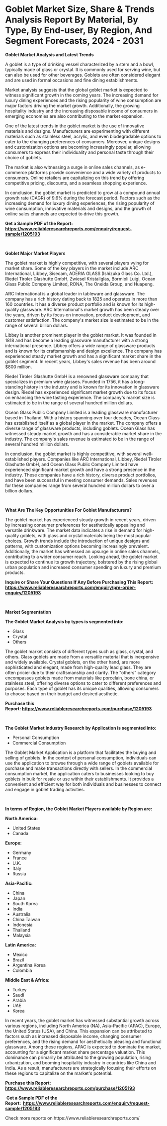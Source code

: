 <p><h1>Goblet Market Size, Share & Trends Analysis Report By Material, By Type, By End-user, By Region, And Segment Forecasts, 2024 - 2031</h1></p><p><strong>Goblet Market Analysis and Latest Trends</strong></p>
<p><p>A goblet is a type of drinking vessel characterized by a stem and a bowl, typically made of glass or crystal. It is commonly used for serving wine, but can also be used for other beverages. Goblets are often considered elegant and are used in formal occasions and fine dining establishments.</p><p>Market analysis suggests that the global goblet market is expected to witness significant growth in the coming years. The increasing demand for luxury dining experiences and the rising popularity of wine consumption are major factors driving the market growth. Additionally, the growing hospitality industry and the increasing disposable income of consumers in emerging economies are also contributing to the market expansion.</p><p>One of the latest trends in the goblet market is the use of innovative materials and designs. Manufacturers are experimenting with different materials such as stainless steel, acrylic, and even biodegradable options to cater to the changing preferences of consumers. Moreover, unique designs and customization options are becoming increasingly popular, allowing consumers to express their individuality and personal taste through their choice of goblets.</p><p>The market is also witnessing a surge in online sales channels, as e-commerce platforms provide convenience and a wide variety of products to consumers. Online retailers are capitalizing on this trend by offering competitive pricing, discounts, and a seamless shopping experience.</p><p>In conclusion, the goblet market is predicted to grow at a compound annual growth rate (CAGR) of 9.6% during the forecast period. Factors such as the increasing demand for luxury dining experiences, the rising popularity of wine consumption, innovative materials and designs, and the growth of online sales channels are expected to drive this growth.</p></p>
<p><strong>Get a Sample PDF of the Report:&nbsp; <a href="https://www.reliableresearchreports.com/enquiry/request-sample/1205193">https://www.reliableresearchreports.com/enquiry/request-sample/1205193</a></strong></p>
<p>&nbsp;</p>
<p><strong>Goblet Major Market Players</strong></p>
<p><p>The goblet market is highly competitive, with several players vying for market share. Some of the key players in the market include ARC International, Libbey, Sisecam, ADERIA GLASS (Ishizuka Glass Co. Ltd.), Riedel Tiroler Glashutte GmbH, Zwiesel Kristallglas, Bormioli Luigi, Ocean Glass Public Company Limited, RONA, The Oneida Group, and Huapeng.</p><p>ARC International is a global leader in tableware and glassware. The company has a rich history dating back to 1825 and operates in more than 160 countries. It has a diverse product portfolio and is known for its high-quality glassware. ARC International's market growth has been steady over the years, driven by its focus on innovation, product development, and customer satisfaction. The company's market size is estimated to be in the range of several billion dollars.</p><p>Libbey is another prominent player in the goblet market. It was founded in 1818 and has become a leading glassware manufacturer with a strong international presence. Libbey offers a wide range of glassware products and is known for its craftsmanship and design excellence. The company has experienced steady market growth and has a significant market share in the goblet segment. In recent years, Libbey's sales revenue has been around $800 million.</p><p>Riedel Tiroler Glashutte GmbH is a renowned glassware company that specializes in premium wine glasses. Founded in 1756, it has a long-standing history in the industry and is known for its innovation in glassware design. Riedel has experienced significant market growth due to its focus on enhancing the wine tasting experience. The company's market size is estimated to be in the range of several hundred million dollars.</p><p>Ocean Glass Public Company Limited is a leading glassware manufacturer based in Thailand. With a history spanning over four decades, Ocean Glass has established itself as a global player in the market. The company offers a diverse range of glassware products, including goblets. Ocean Glass has witnessed steady market growth and has a considerable market share in the industry. The company's sales revenue is estimated to be in the range of several hundred million dollars.</p><p>In conclusion, the goblet market is highly competitive, with several well-established players. Companies like ARC International, Libbey, Riedel Tiroler Glashutte GmbH, and Ocean Glass Public Company Limited have experienced significant market growth and have a strong presence in the industry. These companies have a rich history, diverse product portfolios, and have been successful in meeting consumer demands. Sales revenues for these companies range from several hundred million dollars to over a billion dollars.</p></p>
<p>&nbsp;</p>
<p><strong>What Are The Key Opportunities For Goblet Manufacturers?</strong></p>
<p><p>The goblet market has experienced steady growth in recent years, driven by increasing consumer preferences for aesthetically appealing and versatile drinkware. The market data indicates a rise in demand for high-quality goblets, with glass and crystal materials being the most popular choices. Growth trends include the introduction of unique designs and patterns, with customization options becoming increasingly prevalent. Additionally, the market has witnessed an upsurge in online sales channels, contributing to a wider consumer reach. Looking ahead, the goblet market is expected to continue its growth trajectory, bolstered by the rising global urban population and increased consumer spending on luxury and premium products.</p></p>
<p><strong>Inquire or Share Your Questions If Any Before Purchasing This Report: <a href="https://www.reliableresearchreports.com/enquiry/pre-order-enquiry/1205193">https://www.reliableresearchreports.com/enquiry/pre-order-enquiry/1205193</a></strong></p>
<p>&nbsp;</p>
<p><strong>Market Segmentation</strong></p>
<p><strong>The Goblet Market Analysis by types is segmented into:</strong></p>
<p><ul><li>Glass</li><li>Crystal</li><li>Others</li></ul></p>
<p><p>The goblet market consists of different types such as glass, crystal, and others. Glass goblets are made from a versatile material that is inexpensive and widely available. Crystal goblets, on the other hand, are more sophisticated and elegant, made from high-quality lead glass. They are often pricier due to their craftsmanship and clarity. The "others" category encompasses goblets made from materials like porcelain, bone china, or stainless steel, offering diverse options to cater to different preferences and purposes. Each type of goblet has its unique qualities, allowing consumers to choose based on their budget and desired aesthetic.</p></p>
<p><strong>Purchase this Report:&nbsp;<a href="https://www.reliableresearchreports.com/purchase/1205193">https://www.reliableresearchreports.com/purchase/1205193</a></strong></p>
<p>&nbsp;</p>
<p><strong>The Goblet Market Industry Research by Application is segmented into:</strong></p>
<p><ul><li>Personal Consumption</li><li>Commercial Consumption</li></ul></p>
<p><p>The Goblet Market Application is a platform that facilitates the buying and selling of goblets. In the context of personal consumption, individuals can use the application to browse through a wide range of goblets available for purchase and make transactions directly with sellers. In the commercial consumption market, the application caters to businesses looking to buy goblets in bulk for resale or use within their establishments. It provides a convenient and efficient way for both individuals and businesses to connect and engage in goblet trading activities.</p></p>
<p>&nbsp;</p>
<p><strong>In terms of Region, the Goblet Market Players available by Region are:</strong></p>
<p>
    <p> <strong> North America: </strong>
        <ul>
            <li>United States</li>
            <li>Canada</li>
        </ul>
        </p> 
    <p> <strong> Europe: </strong>
        <ul>
            <li>Germany</li>
            <li>France</li>
            <li>U.K.</li>
            <li>Italy</li>
            <li>Russia</li>
        </ul>
        </p> 
    <p> <strong> Asia-Pacific: </strong>
        <ul>
            <li>China</li>
            <li>Japan</li>
            <li>South Korea</li>
            <li>India</li>
            <li>Australia</li>
            <li>China Taiwan</li>
            <li>Indonesia</li>
            <li>Thailand</li>
            <li>Malaysia</li>
        </ul>
        </p> 
    <p> <strong> Latin America: </strong>
        <ul>
            <li>Mexico</li>
            <li>Brazil</li>
            <li>Argentina Korea</li>
            <li>Colombia</li>
        </ul>
        </p> 
    <p> <strong> Middle East & Africa: </strong>
        <ul>
            <li>Turkey</li>
            <li>Saudi</li>
            <li>Arabia</li>
            <li>UAE</li>
            <li>Korea</li>
        </ul>
    </p>
    </p>
<p><p>In recent years, the goblet market has witnessed substantial growth across various regions, including North America (NA), Asia-Pacific (APAC), Europe, the United States (USA), and China. This expansion can be attributed to factors such as increased disposable income, changing consumer preferences, and the rising demand for aesthetically pleasing and functional glassware. Among these regions, APAC is expected to dominate the market, accounting for a significant market share percentage valuation. This dominance can primarily be attributed to the growing population, rising urbanization, and booming hospitality industry in countries like China and India. As a result, manufacturers are strategically focusing their efforts on these regions to capitalize on the market's potential.</p></p>
<p><strong>Purchase this Report: <a href="https://www.reliableresearchreports.com/purchase/1205193">https://www.reliableresearchreports.com/purchase/1205193</a></strong></p>
<p>&nbsp;<strong>Get a Sample PDF of the Report:&nbsp;&nbsp;<a href="https://www.reliableresearchreports.com/enquiry/request-sample/1205193">https://www.reliableresearchreports.com/enquiry/request-sample/1205193</a></strong></p>
<p><strong></strong></p>
<p>Check more reports on https://www.reliableresearchreports.com/</p>